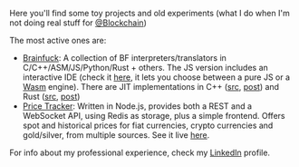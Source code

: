 Here you'll find some toy projects and old experiments (what I do when I'm not doing real stuff for [@Blockchain](https://github.com/blockchain))

The most active ones are:

 - [Brainfuck](./pablojorge/brainfuck): A collection of BF interpreters/translators in C/C++/ASM/JS/Python/Rust + others. The JS version includes an interactive IDE (check it [here](http://pablojorge.github.io/brainfuck/), it lets you choose between a pure JS or a [Wasm](./pablojorge/brainfuck/blob/master/wasm) engine). There are JIT implementations in C++ ([src](./pablojorge/brainfuck/blob/master/cpp/brainfuck-jit.cpp), [post](https://pablojorge.github.io/blog/2020/07/27/bf-jit-compiler-in-cpp.html)) and Rust ([src](./pablojorge/brainfuck/blob/master/rust/src/bin/jit.rs), [post](https://pablojorge.github.io/blog/2020/09/13/bf-jit-compiler-in-rust.html))
 - [Price Tracker](./pablojorge/price-tracker): Written in Node.js, provides both a REST and a WebSocket API, using Redis as storage, plus a simple frontend. Offers spot and historical prices for fiat currencies, crypto currencies and gold/silver, from multiple sources. See it live [here](http://price-tracker.herokuapp.com/).

For info about my professional experience, check my [LinkedIn](https://linkedin.com/in/pablojorge) profile.
